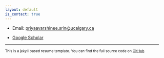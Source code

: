 ```yaml
---
layout: default
is_contact: true
---
```


* Email: [priyaavarshinee.srin@ucalgary.ca](mailto:priyaavarshinee.srin@ucalgary.ca)

* [Google Scholar](https://scholar.google.com/citations?hl=en&user=Ue7tYysAAAAJ)

---

<small> This is a jekyll based resume template. You can find the full source code on [GitHub](https://github.com/bk2dcradle/researcher) </small>

